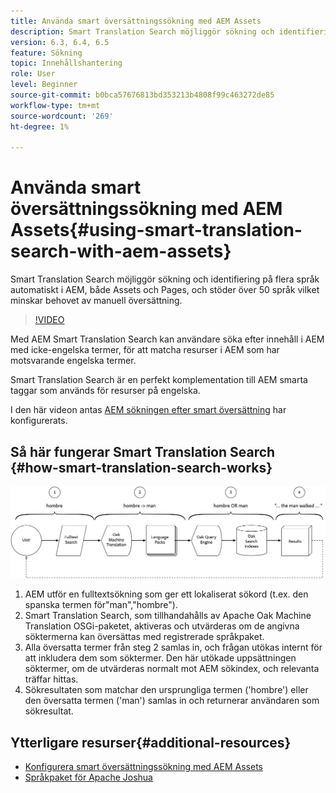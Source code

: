 ```yaml
---
title: Använda smart översättningssökning med AEM Assets
description: Smart Translation Search möjliggör sökning och identifiering på flera språk automatiskt i AEM, både Assets och Pages, och stöder över 50 språk vilket minskar behovet av manuell översättning.
version: 6.3, 6.4, 6.5
feature: Sökning
topic: Innehållshantering
role: User
level: Beginner
source-git-commit: b0bca57676813bd353213b4808f99c463272de85
workflow-type: tm+mt
source-wordcount: '269'
ht-degree: 1%

---
```



# Använda smart översättningssökning med AEM Assets{#using-smart-translation-search-with-aem-assets}

Smart Translation Search möjliggör sökning och identifiering på flera språk automatiskt i AEM, både Assets och Pages, och stöder över 50 språk vilket minskar behovet av manuell översättning.

>[!VIDEO](https://video.tv.adobe.com/v/21297/?quality=9&learn=on)

Med AEM Smart Translation Search kan användare söka efter innehåll i AEM med icke-engelska termer, för att matcha resurser i AEM som har motsvarande engelska termer.

Smart Translation Search är en perfekt komplementation till AEM smarta taggar som används för resurser på engelska.

I den här videon antas [AEM sökningen efter smart översättning](smart-translation-search-technical-video-setup.md) har konfigurerats.

## Så här fungerar Smart Translation Search {#how-smart-translation-search-works}

![Smart Translation Search Flow Diagram](assets/smart-translation-search-flow.png)

1. AEM utför en fulltextsökning som ger ett lokaliserat sökord (t.ex. den spanska termen för&quot;man&quot;,&quot;hombre&quot;).
2. Smart Translation Search, som tillhandahålls av Apache Oak Machine Translation OSGi-paketet, aktiveras och utvärderas om de angivna söktermerna kan översättas med registrerade språkpaket.
3. Alla översatta termer från steg 2 samlas in, och frågan utökas internt för att inkludera dem som söktermer. Den här utökade uppsättningen söktermer, om de utvärderas normalt mot AEM sökindex, och relevanta träffar hittas.
4. Sökresultaten som matchar den ursprungliga termen (&#39;hombre&#39;) eller den översatta termen (&#39;man&#39;) samlas in och returnerar användaren som sökresultat.

## Ytterligare resurser{#additional-resources}

* [Konfigurera smart översättningssökning med AEM Assets](smart-translation-search-technical-video-setup.md)
* [Språkpaket för Apache Joshua](https://cwiki.apache.org/confluence/display/JOSHUA/Language+Packs)